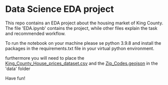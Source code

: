 # Data Science EDA project

This repo contains an EDA project about the housing market of King County. 
The file 'EDA.ipynb' contains the project, while other files explain the task and recommended workflow.

To run the notebook on your machine please se python 3.9.8 and install the packages in the requirements.txt file in your virtual python environment.

furthermore you will need to place the [King_County_House_prices_dataset.csv](https://files.slack.com/files-pri/TTHG21AH3-F039X9ABZDL/download/king_county_house_prices_dataset.csv?origin_team=TTHG21AH3) and the [Zip_Codes.geojson](http://data-seattlecitygis.opendata.arcgis.com/datasets/83fc2e72903343aabff6de8cb445b81c_2.geojson) in the 'data' folder

Have fun!
